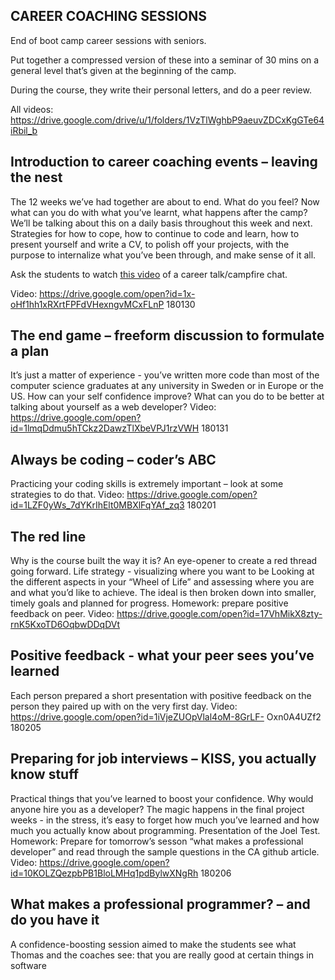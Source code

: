 ## CAREER COACHING SESSIONS

End of boot camp career sessions with seniors.

Put together a compressed version of these into a seminar of 30 mins on a general level that’s given at
the beginning of the camp.

During the course, they write their personal letters, and do a peer review.

All videos: https://drive.google.com/drive/u/1/folders/1VzTlWghbP9aeuvZDCxKgGTe64iRbil_b

## Introduction to career coaching events – leaving the nest
The 12 weeks we’ve had together are about to end. What do you feel? Now what can you do with
what you’ve learnt, what happens after the camp? We’ll be talking about this on a daily basis
throughout this week and next. Strategies for how to cope, how to continue to code and learn, how to
present yourself and write a CV, to polish off your projects, with the purpose to internalize what
you’ve been through, and make sense of it all.

Ask the students to watch [this video](https://www.youtube.com/watch?v=ixLKSdcax5s) of a career talk/campfire chat. 

Video: https://drive.google.com/open?id=1x-oHf1hh1xRXrtFPFdVHexngvMCxFLnP 180130

## The end game – freeform discussion to formulate a plan
It’s just a matter of experience - you’ve written more code than most of the computer science
graduates at any university in Sweden or in Europe or the US. How can your self confidence improve?
What can you do to be better at talking about yourself as a web developer?
Video: https://drive.google.com/open?id=1lmqDdmu5hTCkz2DawzTlXbeVPJ1rzVWH 180131

## Always be coding – coder’s ABC
Practicing your coding skills is extremely important – look at some strategies to do that.
Video: https://drive.google.com/open?id=1LZF0yWs_7dYKrIhElt0MBXlFqYAf_zq3 180201


## The red line
Why is the course built the way it is? An eye-opener to create a red thread going forward.
Life strategy - visualizing where you want to be
Looking at the different aspects in your “Wheel of Life” and assessing where you are and what you’d
like to achieve. The ideal is then broken down into smaller, timely goals and planned for progress.
Homework: prepare positive feedback on peer.
Video: https://drive.google.com/open?id=17VhMikX8zty-rnK5KxoTD6OqbwDDqDVt

## Positive feedback - what your peer sees you’ve learned
Each person prepared a short presentation with positive feedback on the person they paired up with
on the very first day.
Video: https://drive.google.com/open?id=1iVjeZUOpVlal4oM-8GrLF- Oxn0A4UZf2 180205

## Preparing for job interviews – KISS, you actually know stuff
Practical things that you’ve learned to boost your confidence. Why would anyone hire you as a
developer? The magic happens in the final project weeks - in the stress, it’s easy to forget how much
you’ve learned and how much you actually know about programming. Presentation of the Joel Test.
Homework: Prepare for tomorrow’s sesson “what makes a professional developer” and read through
the sample questions in the CA github article.
Video: https://drive.google.com/open?id=10KOLZQezpbPB1BloLMHq1pdBylwXNgRh 180206

## What makes a professional programmer? – and do you have it
A confidence-boosting session aimed to make the students see what Thomas and the coaches see:
that you are really good at certain things in software
